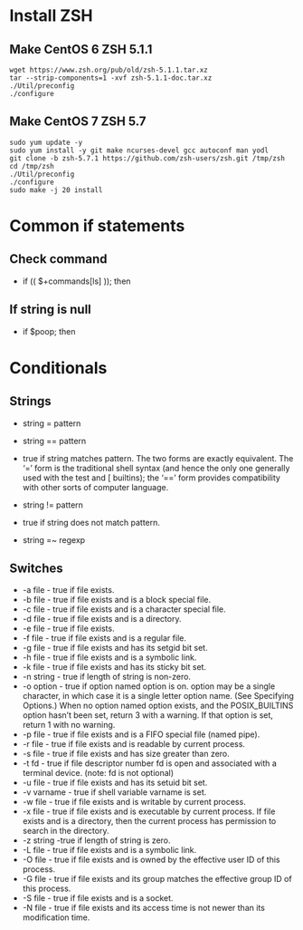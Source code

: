 # Install ZSH
## Make CentOS 6 ZSH 5.1.1
```
wget https://www.zsh.org/pub/old/zsh-5.1.1.tar.xz
tar --strip-components=1 -xvf zsh-5.1.1-doc.tar.xz
./Util/preconfig
./configure
```

## Make CentOS 7 ZSH 5.7
```
sudo yum update -y
sudo yum install -y git make ncurses-devel gcc autoconf man yodl
git clone -b zsh-5.7.1 https://github.com/zsh-users/zsh.git /tmp/zsh
cd /tmp/zsh
./Util/preconfig
./configure
sudo make -j 20 install
```

# Common if statements
## Check command
* if (( $+commands[ls] )); then

## If string is null
* if $poop; then

# Conditionals
## Strings
* string = pattern
* string == pattern
* true if string matches pattern. The two forms are exactly equivalent. The ‘=’ form is the traditional shell syntax (and hence the only one generally used with the test and [ builtins); the ‘==’ form provides compatibility with other sorts of computer language.


* string != pattern
* true if string does not match pattern.
* string =~ regexp

## Switches
* -a file - true if file exists.
* -b file - true if file exists and is a block special file.
* -c file - true if file exists and is a character special file.
* -d file - true if file exists and is a directory.
* -e file - true if file exists.
* -f file - true if file exists and is a regular file.
* -g file - true if file exists and has its setgid bit set.
* -h file - true if file exists and is a symbolic link.
* -k file - true if file exists and has its sticky bit set.
* -n string - true if length of string is non-zero.
* -o option - true if option named option is on. option may be a single character, in which case it is a single letter option name. (See Specifying Options.) When no option named option exists, and the POSIX_BUILTINS option hasn’t been set, return 3 with a warning. If that option is set, return 1 with no warning.
* -p file - true if file exists and is a FIFO special file (named pipe).
* -r file - true if file exists and is readable by current process.
* -s file - true if file exists and has size greater than zero.
* -t fd - true if file descriptor number fd is open and associated with a terminal device. (note: fd is not optional)
* -u file - true if file exists and has its setuid bit set.
* -v varname - true if shell variable varname is set.
* -w file - true if file exists and is writable by current process.
* -x file - true if file exists and is executable by current process. If file exists and is a directory, then the current process has permission to search in the directory.
* -z string -true if length of string is zero.
* -L file - true if file exists and is a symbolic link.
* -O file - true if file exists and is owned by the effective user ID of this process.
* -G file - true if file exists and its group matches the effective group ID of this process.
* -S file - true if file exists and is a socket.
* -N file - true if file exists and its access time is not newer than its modification time.
